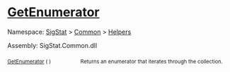 # [GetEnumerator](./HierarchyElement-100664014.md)

Namespace: [SigStat]() > [Common](./../../README.md) > [Helpers](./../README.md)

Assembly: SigStat.Common.dll

<sub>[GetEnumerator](./HierarchyElement-100664014.md) (  )</sub>&nbsp; &nbsp; &nbsp; &nbsp; &nbsp; &nbsp; &nbsp; &nbsp; &nbsp;<sub>Returns an enumerator that iterates through the collection.</sub>
